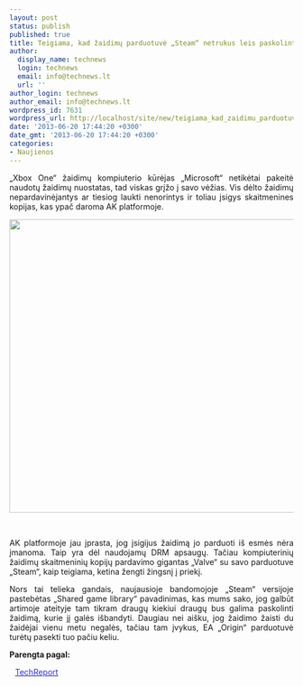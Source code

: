 ```yaml
---
layout: post
status: publish
published: true
title: Teigiama, kad žaidimų parduotuvė „Steam“ netrukus leis paskolinti žaidimą draugui
author:
  display_name: technews
  login: technews
  email: info@technews.lt
  url: ''
author_login: technews
author_email: info@technews.lt
wordpress_id: 7631
wordpress_url: http://localhost/site/new/teigiama_kad_zaidimu_parduotuve_steam_netrukus_leis_paskolinti_zaidima_draugui/
date: '2013-06-20 17:44:20 +0300'
date_gmt: '2013-06-20 17:44:20 +0300'
categories:
- Naujienos
---
```

<p style="text-align:justify">„Xbox One“ žaidimų kompiuterio kūrėjas „Microsoft“ netikėtai pakeitė naudotų žaidimų nuostatas, tad viskas grįžo į savo vėžias. Vis dėlto žaidimų nepardavinėjantys ar tiesiog laukti nenorintys ir toliau įsigys skaitmenines kopijas, kas ypač daroma AK platformoje.</p>
<p style="text-align:center"> <a target="blank" href="http://www.technologijos.lt/upload/image/n/technologijos/it/S-34243/steam-share.jpg"><img alt="" src="http://www.technologijos.lt/upload/image/n/technologijos/it/S-34243/1-steam-share.jpg" style="width: 520px;" /></a></p>
<div style="text-align:center"> <strong></strong><br/><em></em></div>
<div style="text-align:justify"><!--[if gte mso 9]><![endif]--></p>
<p><span>AK platformoje jau įprasta, jog įsigijus žaidimą jo parduoti iš esmės nėra įmanoma. Taip yra dėl naudojamų DRM apsaugų. Tačiau kompiuterinių žaidimų skaitmeninių kopijų pardavimo gigantas &bdquo;Valve&ldquo; su savo parduotuve &bdquo;Steam&ldquo;, kaip teigiama, ketina žengti žingsnį į priekį.</span></p>
<p><span>Nors tai telieka gandais, naujausioje bandomojoje &bdquo;Steam&ldquo; versijoje pastebėtas &bdquo;Shared game library&ldquo; pavadinimas, kas mums sako, jog galbūt artimoje ateityje tam tikram draugų kiekiui draugų bus galima paskolinti žaidimą, kurie jį galės išbandyti. Daugiau nei aišku, jog žaidimo žaisti du žaidėjai vienu metu negalės, tačiau tam įvykus, EA &bdquo;Origin&ldquo; parduotuvė turėtų pasekti tuo pačiu keliu.</span></p>
</div>
<p><strong>Parengta pagal:</strong></p>
<p style="margin:0px 0px 0px 10px"><a target="blank" href="http://techreport.com/news/24981/steam-beta-file-hints-at-game-sharing-feature"><span style="color:#2E2EFE">TechReport</span></a></p>
